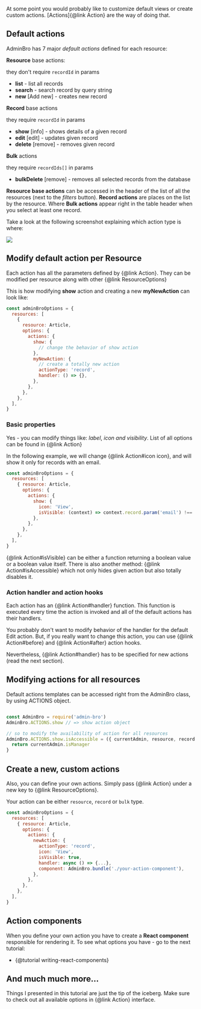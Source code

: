 At some point you would probably like to customize default views or create custom actions. [Actions]{@link Action} are the way of doing that.

## Default actions

AdminBro has 7 major _default actions_ defined for each resource:

__Resource__ base actions:

they don't require `recordId` in params

* **list** - list all records
* **search** - search record by query string
* **new** [Add new] - creates new record

__Record__ base actions

they require `recordId` in params

* **show** [info] - shows details of a given record
* **edit** [edit] - updates given record
* **delete** [remove] - removes given record

__Bulk__ actions

they require `recordIds[]` in params

* **bulkDelete** [remove] - removes all selected records from the database

__Resource base actions__ can be accessed in the header of the list of all the resources (next to the _filters_ button). __Record actions__ are places on the list by the resource. Where __Bulk actions__ appear right in the table header when you select at least one record.

Take a look at the following screenshot explaining which action type is where:

<img src="./images/actions.png">

## Modify default action per Resource

Each action has all the parameters defined by {@link Action}. They can be modified per resource along with other {@link ResourceOptions}

This is how modifying __show__ action and creating a new __myNewAction__ can
look like:

```javascript
const adminBroOptions = {
  resources: [
    { 
      resource: Article,
      options: {
        actions: {
          show: {
            // change the behavior of show action
          },
          myNewAction: {
            // create a totally new action
            actionType: 'record',
            handler: () => {},
          },
        },
      },
    },
  ],
}
```

### Basic properties

Yes - you can modify things like: _label_, _icon_ _and visibility_. List of all options can be found in {@link Action}

In the following example, we will change {@link Action#icon icon}, and will show it only for records with an email.

```javascript
const adminBroOptions = {
  resources: [
    { resource: Article,
      options: {
        actions: {
          show: {
            icon: 'View',
            isVisible: (context) => context.record.param('email') !== '',
          },
        },
      },
    },
  ],
}
```

{@link Action#isVisible} can be either a function returning a boolean value or a boolean value itself. There is also another method: {@link Action#isAccessible} which not only hides given action but also totally
disables it.

### Action handler and action hooks

Each action has an {@link Action#handler} function. This function is executed every time the action is invoked and all of the default actions has their handlers.

You probably don't want to modify behavior of the handler for the default Edit action. But, if you really want to change this action, you can use {@link Action#before} and {@link Action#after} action hooks.

Nevertheless, {@link Action#handler} has to be specified for new actions (read the next section).

## Modifying actions for all resources

Default actions templates can be accessed right from the AdminBro class, by using ACTIONS object.

```javascript

const AdminBro = require('admin-bro')
AdminBro.ACTIONS.show // => show action object

// so to modify the availability of action for all resources
AdminBro.ACTIONS.show.isAccessible = ({ currentAdmin, resource, record }) => {
  return currentAdmin.isManager
}
```

## Create a new, custom actions

Also, you can define your own actions. Simply pass {@link Action} under a new key to {@link ResourceOptions}.

Your action can be either `resource`, `record` or `bulk` type.

```javascript
const adminBroOptions = {
  resources: [
    { resource: Article,
      options: {
        actions: {
          newAction: {
            actionType: 'record',
            icon: 'View',
            isVisible: true,
            handler: async () => {...},
            component: AdminBro.bundle('./your-action-component'),
          },
        },
      },
    },
  ],
}
```

## Action components

When you define your own action you have to create a **React component** 
responsible for rendering it. To see what options you have - go to the next tutorial:

- {@tutorial writing-react-components}

## And much much more...

Things I presented in this tutorial are just the tip of the iceberg. Make sure to check out all available options in {@link Action} interface.
